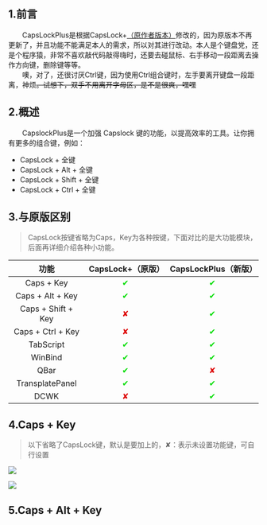 
## 1.前言 ##
&emsp;&emsp;CapsLockPlus是根据CapsLock+[（原作者版本）](https://github.com/wo52616111/capslock-plus)修改的，因为原版本不再更新了，并且功能不能满足本人的需求，所以对其进行改动。本人是个键盘党，还是个程序猿，非常不喜欢敲代码敲得嗨时，还要去碰鼠标、右手移动一段距离去操作方向键，删除键等等。<br/>
&emsp;&emsp;噢，对了，还很讨厌Ctrl键，因为使用Ctrl组合键时，左手要离开键盘一段距离，神烦~~。试想下，双手不用离开字母区，是不是很爽，嘿嘿~~

## 2.概述 ##
&emsp;&emsp;CapslockPlus是一个加强 Capslock 键的功能，以提高效率的工具。让你拥有更多的组合键，例如：

- CapsLock + 全键
- CapsLock + Alt + 全键
- CapsLock + Shift + 全键
- CapsLock + Ctrl + 全键

## 3.与原版区别 ##
>CapsLock按键省略为Caps，Key为各种按键，下面对比的是大功能模块，后面再详细介绍各种小功能。

功能| CapsLock+（原版） | CapsLockPlus（新版） 
:-:                 | :-:   | :-: 
Caps + Key          | <font color="#00dd00">✔</font>     | <font color="#00dd00">✔</font>
Caps + Alt + Key    | <font color="#00dd00">✔</font>     | <font color="#00dd00">✔</font>
Caps + Shift + Key  | <font color="#dd0000">✘</font>     | <font color="#00dd00">✔</font>
Caps + Ctrl + Key   | <font color="#dd0000">✘</font>     | <font color="#00dd00">✔</font>
TabScript           | <font color="#00dd00">✔</font>     | <font color="#00dd00">✔</font>
WinBind             | <font color="#00dd00">✔</font>     | <font color="#00dd00">✔</font>
QBar                | <font color="#00dd00">✔</font>     | <font color="#dd0000">✘</font>
TransplatePanel     | <font color="#00dd00">✔</font>     | <font color="#00dd00">✔</font>
DCWK                | <font color="#dd0000">✘</font>     | <font color="#00dd00">✔</font>

## 4.Caps + Key ##
>以下省略了CapsLock键，默认是要加上的，✘：表示未设置功能键，可自行设置

![](https://i.imgur.com/OpTAo8J.png)

![](https://i.imgur.com/pQUQHEJ.png)

## 5.Caps + Alt + Key ##